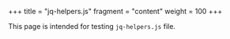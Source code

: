 +++
title = "jq-helpers.js"
fragment = "content"
weight = 100
+++

This page is intended for testing `jq-helpers.js` file.
